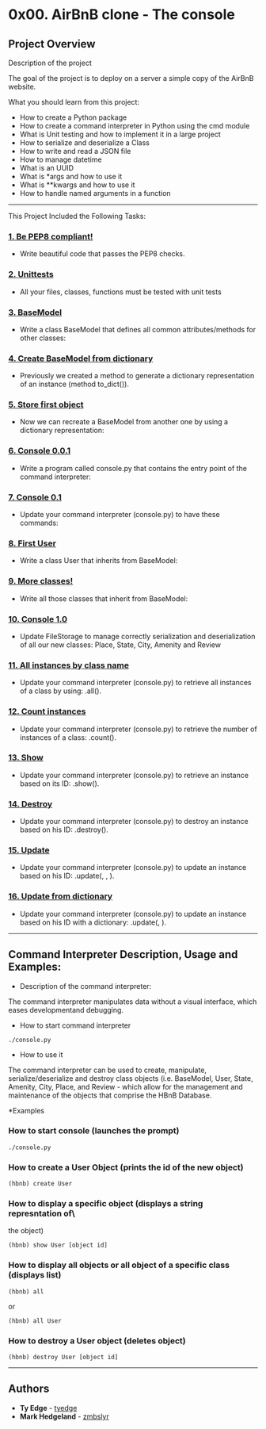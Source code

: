 # 0x00. AirBnB clone - The console

## Project Overview

Description of the project

The goal of the project is to deploy on a server a simple copy of the AirBnB website.


What you should learn from this project:

* How to create a Python package
* How to create a command interpreter in Python using the cmd module
* What is Unit testing and how to implement it in a large project
* How to serialize and deserialize a Class
* How to write and read a JSON file
* How to manage datetime
* What is an UUID
* What is *args and how to use it
* What is **kwargs and how to use it
* How to handle named arguments in a function

---

This Project Included the Following Tasks:

### [1. Be PEP8 compliant!](./tests/)
* Write beautiful code that passes the PEP8 checks.


### [2. Unittests](./models/base_model.py)
* All your files, classes, functions must be tested with unit tests


### [3. BaseModel](./models/base_model.py)
* Write a class BaseModel that defines all common attributes/methods for other classes:


### [4. Create BaseModel from dictionary](./models/engine/file_storage.py)
* Previously we created a method to generate a dictionary representation of an instance (method to_dict()).


### [5. Store first object](./console.py)
* Now we can recreate a BaseModel from another one by using a dictionary representation:


### [6. Console 0.0.1](./console.py)
* Write a program called console.py that contains the entry point of the command interpreter:


### [7. Console 0.1](./models/user.py)
* Update your command interpreter (console.py) to have these commands:


### [8. First User](./models/state.py)
* Write a class User that inherits from BaseModel:


### [9. More classes!](./console.py)
* Write all those classes that inherit from BaseModel:


### [10. Console 1.0](./console.py)
* Update FileStorage to manage correctly serialization and deserialization of all our new classes: Place, State, City, Amenity and Review


### [11. All instances by class name](./console.py)
* Update your command interpreter (console.py) to retrieve all instances of a class by using: <class name>.all().


### [12. Count instances](./console.py)
* Update your command interpreter (console.py) to retrieve the number of instances of a class: <class name>.count().


### [13. Show](./console.py)
* Update your command interpreter (console.py) to retrieve an instance based on its ID: <class name>.show(<id>).


### [14. Destroy](./console.py)
* Update your command interpreter (console.py) to destroy an instance based on his ID: <class name>.destroy(<id>).


### [15. Update](./console.py)
* Update your command interpreter (console.py) to update an instance based on his ID: <class name>.update(<id>, <attribute name>, <attribute value>).


### [16. Update from dictionary](./tests/test_console.py)
* Update your command interpreter (console.py) to update an instance based on his ID with a dictionary: <class name>.update(<id>, <dictionary representation>).

---

## Command Interpreter Description, Usage and Examples:

* Description of the command interpreter:

The command interpreter manipulates data without a visual interface, which\
eases developmentand debugging.

* How to start command interpreter
```
./console.py
```



* How to use it

The command interpreter can be used to create, manipulate,\
serialize/deserialize and destroy class objects (i.e. BaseModel, User, State,\
Amenity, City, Place, and Review - which allow for the management and\
maintenance of the objects that comprise the HBnB Database.


*Examples

### How to start console (launches the prompt)
```
./console.py
```
### How to create a User Object (prints the id of the new object)
```
(hbnb) create User
```
### How to display a specific object (displays a string represntation of\
the object)
```
(hbnb) show User [object id]
```
### How to display all objects or all object of a specific class (displays list)
```
(hbnb) all
```
or
```
(hbnb) all User
```
### How to destroy a User object (deletes object)
```
(hbnb) destroy User [object id]
```

---

## Authors
* **Ty Edge** - [tyedge](https://github.com/tyedge)
* **Mark Hedgeland** - [zmbslyr](https://github.com/zmbslyr)
